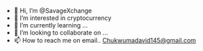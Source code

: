 - 👋 Hi, I’m @SavageXchange
- 👀 I’m interested in cryptocurrency
- 🌱 I’m currently learning ...
- 💞️ I’m looking to collaborate on ...
- 📫 How to reach me on email.. Chukwumadavid145@gmail.com

<!---
SavageXchange/SavageXchange is a ✨ special ✨ repository because its `README.md` (this file) appears on your GitHub profile.
You can click the Preview link to take a look at your changes.
--->
